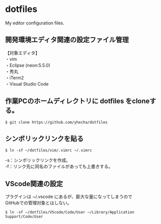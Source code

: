 # dotfiles
My editor configuration files.

## 開発環境エディタ関連の設定ファイル管理
【対象エディタ】  
・vim  
・Eclipse (neon:5.5.0)  
・秀丸  
・iTerm2  
・Visual Studio Code  

## 作業PCのホームディレクトリに dotfiles をcloneする。
```
$ git clone https://github.com/yhecha/dotfiles
```

## シンボリックリンクを貼る
```
$ ln -sf ~/dotfiles/vim/.vimrc ~/.vimrc
```

-s：シンボリックリンクを作成。  
-f：リンク先に同名のファイルがあっても上書きする。  

## VScode関連の設定
プラグインは ~/.vscode にあるが、膨大な量になってしまうので  
GitHubでの管理対象とはしない。  

```
$ ln -sf ~/dotfiles/VScode/Code/User ~/Library/Application Support/Code/User
```
